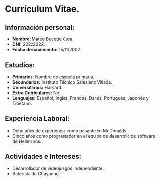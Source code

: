 # Currículum Vitae.

## Información personal:

- **Nombre:** Mateo Becette Cura.
- **DNI:** 22222222.
- **Fecha de nacimiento:** 15/11/2002.

## Estudios:

- **Primarios:** Nombre de escuela primaria.
- **Secundarios:** Instituto Técnico Salesiano Villada.
- **Universitarios:** Harvard.
- **Extra Curriculares:** No.
- **Lenguajes:** Español, Inglés, Francés, Danés, Portugués, Japonés y Tibetano.

## Experiencia Laboral:

- Ocho años de experiencia como pasante en McDonalds.
- Cinco años como programador en el equipo de desarrollo de software de Hellmanns.

## Actividades e Intereses:

- Desarrollador de videojuegos independiente.
- Baterista de Chayanne.